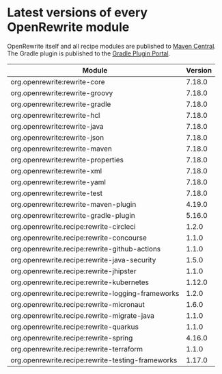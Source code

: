 # Latest versions of every OpenRewrite module

OpenRewrite itself and all recipe modules are published to [Maven Central](https://search.maven.org/search?q=org.openrewrite). The Gradle plugin is published to the [Gradle Plugin Portal](https://plugins.gradle.org/plugin/org.openrewrite.rewrite).

| Module                                            | Version |
| ------------------------------------------------- | ------- |
| org.openrewrite:rewrite-core                      | 7.18.0  |
| org.openrewrite:rewrite-groovy                    | 7.18.0  |
| org.openrewrite:rewrite-gradle                    | 7.18.0  |
| org.openrewrite:rewrite-hcl                       | 7.18.0  |
| org.openrewrite:rewrite-java                      | 7.18.0  |
| org.openrewrite:rewrite-json                      | 7.18.0  |
| org.openrewrite:rewrite-maven                     | 7.18.0  |
| org.openrewrite:rewrite-properties                | 7.18.0  |
| org.openrewrite:rewrite-xml                       | 7.18.0  |
| org.openrewrite:rewrite-yaml                      | 7.18.0  |
| org.openrewrite:rewrite-test                      | 7.18.0  |
| org.openrewrite:rewrite-maven-plugin              | 4.19.0  |
| org.openrewrite:rewrite-gradle-plugin             | 5.16.0  |
| org.openrewrite.recipe:rewrite-circleci           | 1.2.0   |
| org.openrewrite.recipe:rewrite-concourse          | 1.1.0   |
| org.openrewrite.recipe:rewrite-github-actions     | 1.1.0   |
| org.openrewrite.recipe:rewrite-java-security      | 1.5.0   |
| org.openrewrite.recipe:rewrite-jhipster           | 1.1.0   |
| org.openrewrite.recipe:rewrite-kubernetes         | 1.12.0  |
| org.openrewrite.recipe:rewrite-logging-frameworks | 1.2.0   |
| org.openrewrite.recipe:rewrite-micronaut          | 1.6.0   |
| org.openrewrite.recipe.rewrite-migrate-java       | 1.1.0   |
| org.openrewrite.recipe:rewrite-quarkus            | 1.1.0   |
| org.openrewrite.recipe:rewrite-spring             | 4.16.0  |
| org.openrewrite.recipe:rewrite-terraform          | 1.1.0   |
| org.openrewrite.recipe:rewrite-testing-frameworks | 1.17.0  |
